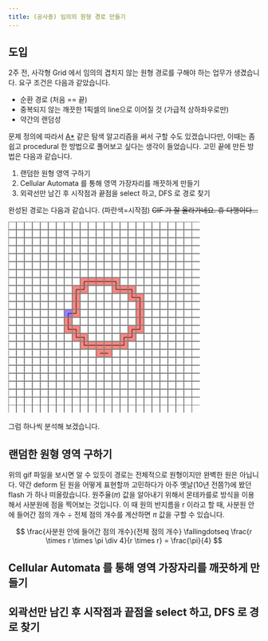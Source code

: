 ```yaml
---
title: (공사중) 임의의 원형 경로 만들기
---
```


도입
----

2주 전, 사각형 Grid 에서 임의의 겹치지 않는 원형 경로를 구해야 하는 업무가 생겼습니다. 요구 조건은 다음과 같았습니다.

- 순환 경로 (처음 == 끝)
- 중복되지 않는 깨끗한 1픽셀의 line으로 이어질 것 (가급적 상하좌우로만)
- 약간의 랜덤성

문제 정의에 따라서 [A\*](<https://en.wikipedia.org/wiki/A*_search_algorithm>) 같은 탐색 알고리즘을 써서 구할 수도 있겠습니다만, 이때는 좀 쉽고 procedural 한 방법으로 풀어보고 싶다는 생각이 들었습니다. 고민 끝에 만든 방법은 다음과 같습니다.

1. 랜덤한 원형 영역 구하기
2. Cellular Automata 를 통해 영역 가장자리를 깨끗하게 만들기
3. 외곽선만 남긴 후 시작점과 끝점을 select 하고, DFS 로 경로 찾기

완성된 경로는 다음과 같습니다. (파란색=시작점)
<s>GIF 가 잘 올라가네요. 휴 다행이다...</s>

![](<../images/circular_path_0.gif>)

그럼 하나씩 분석해 보겠습니다.


랜덤한 원형 영역 구하기
---------------------

위의 gif 파일을 보시면 알 수 있듯이 경로는 전체적으로 원형이지만 완벽한 원은 아닙니다. 약간 deform 된 원을 어떻게 표현할까 고민하다가 아주 옛날(10년 전쯤?)에 봤던 flash 가 하나 떠올랐습니다. 원주율($\pi$) 값을 알아내기 위해서 몬테카를로 방식을 이용해서 사분원에 점을 찍어보는 것입니다. 이 때 원의 반지름을 r 이라고 할 때, 사분원 안에 들어간 점의 개수 $\div$ 전체 점의 개수를 계산하면 $\pi$ 값을 구할 수 있습니다.

$$
\frac{사분원 안에 들어간 점의 개수}{전체 점의 개수} \fallingdotseq \frac{r \times r \times \pi \div 4}{r \times r} = \frac{\pi}{4}
$$


Cellular Automata 를 통해 영역 가장자리를 깨끗하게 만들기
------------------------------------------------------



외곽선만 남긴 후 시작점과 끝점을 select 하고, DFS 로 경로 찾기
----------------------------------------------------------
